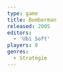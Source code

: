 ```yaml
---
type: game
title: Bomberman
released: 2005
editors: 
  - 'Ubi Soft'
players: 8
genres:
  - Stratégie
---
```

